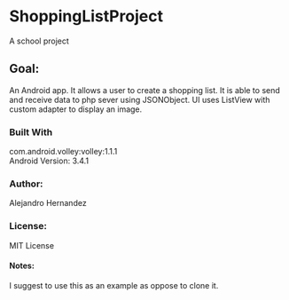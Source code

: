 # ShoppingListProject
A school project
## Goal: 
An Android app. It allows a user to create a shopping list. 
It is able to send and receive data to php sever using JSONObject. 
UI uses ListView with custom adapter to display an image.
### Built With
com.android.volley:volley:1.1.1  
Android Version: 3.4.1
### Author:
Alejandro Hernandez
### License: 
MIT License
#### Notes:
I suggest to use this as an example as oppose to clone it. 
